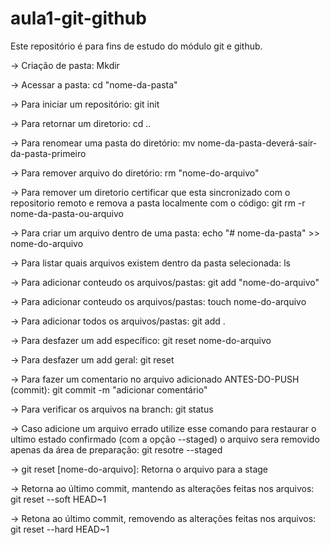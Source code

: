 # aula1-git-github
Este repositório é para fins de estudo do módulo git e github.


→ Criação de pasta: Mkdir

→ Acessar a pasta: cd "nome-da-pasta"

→ Para iniciar um repositório: git init

→ Para retornar um diretorio: cd ..

→ Para renomear uma pasta do diretório: mv nome-da-pasta-deverá-sair-da-pasta-primeiro

→ Para remover arquivo do diretório: rm "nome-do-arquivo"

→ Para remover um diretorio certificar que esta sincronizado com o repositorio remoto e remova a pasta localmente com o código: git rm -r nome-da-pasta-ou-arquivo

→ Para criar um arquivo dentro de uma pasta: echo "# nome-da-pasta" >> nome-do-arquivo

→ Para listar quais arquivos existem dentro da pasta selecionada: ls

→ Para adicionar conteudo os arquivos/pastas: git add "nome-do-arquivo"

→ Para adicionar conteudo os arquivos/pastas: touch nome-do-arquivo

→ Para adicionar todos os arquivos/pastas: git add .

→ Para desfazer um add específico: git reset nome-do-arquivo

→ Para desfazer um add geral: git reset 

→ Para fazer um comentario no arquivo adicionado ANTES-DO-PUSH (commit): git commit -m "adicionar comentário"

→ Para verificar os arquivos na branch: git status

→ Caso adicione um arquivo errado utilize esse comando para restaurar o ultimo estado confirmado (com a opção --staged) o arquivo sera removido apenas da área de preparação: git resotre --staged 

→ git reset [nome-do-arquivo]: Retorna o arquivo para a stage

→ Retorna ao último commit, mantendo as alterações feitas nos arquivos: git reset --soft HEAD~1

→ Retona ao último commit, removendo as alterações feitas nos arquivos: git reset --hard HEAD~1
